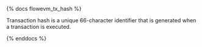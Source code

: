 {% docs flowevm_tx_hash %}

Transaction hash is a unique 66-character identifier that is generated when a transaction is executed. 

{% enddocs %}